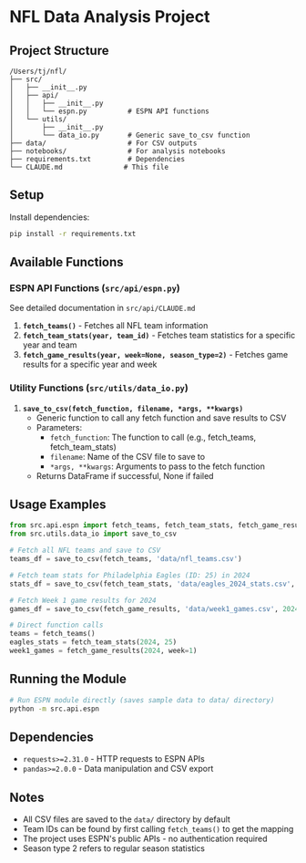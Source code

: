 # NFL Data Analysis Project

## Project Structure

```
/Users/tj/nfl/
├── src/
│   ├── __init__.py
│   ├── api/
│   │   ├── __init__.py
│   │   └── espn.py          # ESPN API functions
│   └── utils/
│       ├── __init__.py
│       └── data_io.py       # Generic save_to_csv function
├── data/                    # For CSV outputs
├── notebooks/               # For analysis notebooks
├── requirements.txt         # Dependencies
└── CLAUDE.md               # This file
```

## Setup

Install dependencies:
```bash
pip install -r requirements.txt
```

## Available Functions

### ESPN API Functions (`src/api/espn.py`)

See detailed documentation in `src/api/CLAUDE.md`

1. **`fetch_teams()`** - Fetches all NFL team information
2. **`fetch_team_stats(year, team_id)`** - Fetches team statistics for a specific year and team  
3. **`fetch_game_results(year, week=None, season_type=2)`** - Fetches game results for a specific year and week

### Utility Functions (`src/utils/data_io.py`)

1. **`save_to_csv(fetch_function, filename, *args, **kwargs)`**
   - Generic function to call any fetch function and save results to CSV
   - Parameters:
     - `fetch_function`: The function to call (e.g., fetch_teams, fetch_team_stats)
     - `filename`: Name of the CSV file to save to
     - `*args, **kwargs`: Arguments to pass to the fetch function
   - Returns DataFrame if successful, None if failed

## Usage Examples

```python
from src.api.espn import fetch_teams, fetch_team_stats, fetch_game_results
from src.utils.data_io import save_to_csv

# Fetch all NFL teams and save to CSV
teams_df = save_to_csv(fetch_teams, 'data/nfl_teams.csv')

# Fetch team stats for Philadelphia Eagles (ID: 25) in 2024
stats_df = save_to_csv(fetch_team_stats, 'data/eagles_2024_stats.csv', 2024, 25)

# Fetch Week 1 game results for 2024
games_df = save_to_csv(fetch_game_results, 'data/week1_games.csv', 2024, 1)

# Direct function calls
teams = fetch_teams()
eagles_stats = fetch_team_stats(2024, 25)
week1_games = fetch_game_results(2024, week=1)
```

## Running the Module

```bash
# Run ESPN module directly (saves sample data to data/ directory)
python -m src.api.espn
```

## Dependencies

- `requests>=2.31.0` - HTTP requests to ESPN APIs
- `pandas>=2.0.0` - Data manipulation and CSV export

## Notes

- All CSV files are saved to the `data/` directory by default
- Team IDs can be found by first calling `fetch_teams()` to get the mapping
- The project uses ESPN's public APIs - no authentication required
- Season type 2 refers to regular season statistics